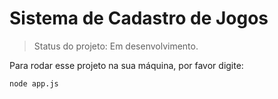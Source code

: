 <h1>Sistema de Cadastro de Jogos</h1>

>Status do projeto: Em desenvolvimento.

Para rodar esse projeto na sua máquina, por favor digite:

```
node app.js

```
